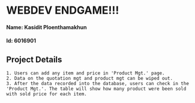 # WEBDEV ENDGAME!!!

#### Name: Kasidit Ploenthamakhun

#### Id: 6016901

## Project Details
    1. Users can add any item and price in 'Product Mgt.' page.
    2. Data on the quotation mgt and product mgt can be wiped out.
    3. After the data recorded into the database, users can check in the 'Product Mgt.'. The table will show how many product were been sold with sold price for each item.